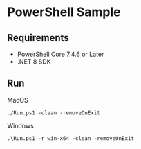 # PowerShell Sample

## Requirements

- PowerShell Core 7.4.6 or Later
- .NET 8 SDK

## Run

MacOS

`./Run.ps1 -clean -removeOnExit`

Windows

`.\Run.ps1 -r win-x64 -clean -removeOnExit`
